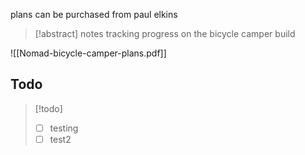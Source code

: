 plans can be purchased from paul elkins

>[!abstract]
>notes tracking progress on the bicycle camper build



![[Nomad-bicycle-camper-plans.pdf]]

## Todo
>[!todo]
>- [ ] testing
>- [ ] test2

